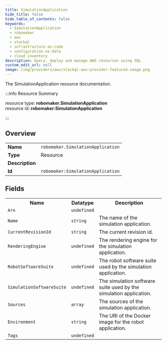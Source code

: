 ```yaml
---
title: SimulationApplication
hide_title: false
hide_table_of_contents: false
keywords:
  - SimulationApplication
  - robomaker
  - aws
  - stackql
  - infrastructure-as-code
  - configuration-as-data
  - cloud inventory
description: Query, deploy and manage AWS resources using SQL
custom_edit_url: null
image: /img/providers/aws/stackql-aws-provider-featured-image.png
---
```

The SimulationApplication resource documentation.

:::info Resource Summary

<div class="row">
<div class="providerDocColumn">
<span>resource type:&nbsp;<b>robomaker.SimulationApplication</b></span><br />
<span>resource id:&nbsp;<b>robomaker:SimulationApplication</b></span><br />
</div>
</div>

:::

## Overview
<table><tbody>
<tr><td><b>Name</b></td><td><code>robomaker.SimulationApplication</code></td></tr>
<tr><td><b>Type</b></td><td>Resource</td></tr>
<tr><td><b>Description</b></td><td></td></tr>
<tr><td><b>Id</b></td><td><code>robomaker:SimulationApplication</code></td></tr>
</tbody></table>

## Fields
<table><tbody>
<tr><th>Name</th><th>Datatype</th><th>Description</th></tr>
<tr><td><code>Arn</code></td><td><code>undefined</code></td><td></td></tr><tr><td><code>Name</code></td><td><code>string</code></td><td>The name of the simulation application.</td></tr><tr><td><code>CurrentRevisionId</code></td><td><code>string</code></td><td>The current revision id.</td></tr><tr><td><code>RenderingEngine</code></td><td><code>undefined</code></td><td>The rendering engine for the simulation application.</td></tr><tr><td><code>RobotSoftwareSuite</code></td><td><code>undefined</code></td><td>The robot software suite used by the simulation application.</td></tr><tr><td><code>SimulationSoftwareSuite</code></td><td><code>undefined</code></td><td>The simulation software suite used by the simulation application.</td></tr><tr><td><code>Sources</code></td><td><code>array</code></td><td>The sources of the simulation application.</td></tr><tr><td><code>Environment</code></td><td><code>string</code></td><td>The URI of the Docker image for the robot application.</td></tr><tr><td><code>Tags</code></td><td><code>undefined</code></td><td></td></tr>
</tbody></table>